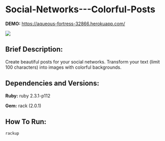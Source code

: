 # Social-Networks---Colorful-Posts

**DEMO:** https://aqueous-fortress-32866.herokuapp.com/

![](http://imgur.com/NZTg0Cv.gif)

## Brief Description:

Create beautiful posts for your social networks. Transform your text (limit 100 characters) into images with colorful backgrounds.

## Dependencies and Versions:

**Ruby:** ruby 2.3.1-p112

**Gem:** rack (2.0.1)

## How To Run:
```
rackup
```

